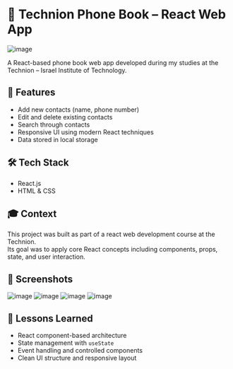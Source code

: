 # 📱 Technion Phone Book – React Web App

![image](https://github.com/user-attachments/assets/e6e1c4c9-c9fd-4285-8f77-5d28a4409539)

A React-based phone book web app developed during my studies at the Technion – Israel Institute of Technology.

## 🚀 Features

- Add new contacts (name, phone number)
- Edit and delete existing contacts
- Search through contacts
- Responsive UI using modern React techniques
- Data stored in local storage

## 🛠 Tech Stack

- React.js
- HTML & CSS

## 🎓 Context

This project was built as part of a react web development course at the Technion.  
Its goal was to apply core React concepts including components, props, state, and user interaction.

## 📸 Screenshots

![image](https://github.com/user-attachments/assets/74a3fa87-f498-412c-9857-5b7f1433031f)
![image](https://github.com/user-attachments/assets/ca8a5bd7-070b-41bb-b43e-46c8f86921ab)
![image](https://github.com/user-attachments/assets/487dfb08-efe6-483c-880b-702d1572fe6a)
![image](https://github.com/user-attachments/assets/75b5f942-fcb1-4330-8058-5338e07369b3)

## 🧠 Lessons Learned

- React component-based architecture
- State management with `useState`
- Event handling and controlled components
- Clean UI structure and responsive layout
